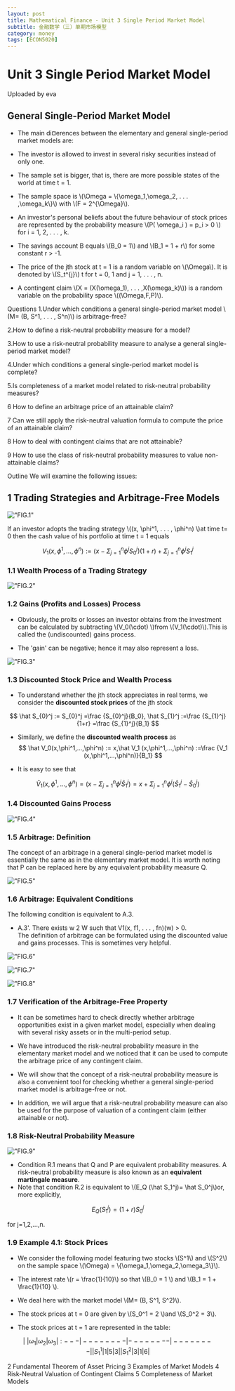 ```yaml
---
layout: post
title: Mathematical Finance - Unit 3 Single Period Market Model
subtitle: 金融数学（三）单期市场模型
category: money
tags: [ECON5020]
---
```


# Unit 3 Single Period Market Model
Uploaded by eva 

## General Single-Period Market Model
- The main di¤erences between the elementary and general single-period market models are:  

 - The investor is allowed to invest in several risky securities instead of only one.  

 - The sample set is bigger, that is, there are more possible states of the world at time t = 1.  

- The sample space is \\(\Omega = \\{\omega_1,\omega_2, . . . ,\omega_k\\}\\) with \\(F = 2^{\Omega}\\).  

- An investor's personal beliefs about the future behaviour of stock prices are represented by the probability measure \\(P( \omega_i ) = p_i > 0 \\) for i = 1, 2, . . . , k.  

- The savings account B equals \\(B_0 = 1\\) and \\(B_1 = 1 + r\\) for some constant r > -1.  

- The price of the jth stock at t = 1 is a random variable on \\(\Omega\\). It is denoted by \\(S_t^{j}\\) t for t = 0, 1 and j = 1, . . . , n.  

- A contingent claim \\(X = (X(\omega_1), . . . ,X(\omega_k)\\)) is a random variable on the probability space \\((\Omega,F,P)\\).  

Questions
1.Under which conditions a general single-period market model \\(M= (B, S^1, . . . , S^n)\\) is arbitrage-free?  

2.How to define a risk-neutral probability measure for a model?  

3.How to use a risk-neutral probability measure to analyse a general single-period market model?  

4.Under which conditions a general single-period market model is complete?  

5.Is completeness of a market model related to risk-neutral probability measures?  

6 How to define an arbitrage price of an attainable claim?  

7 Can we still apply the risk-neutral valuation formula to compute the
price of an attainable claim?  

8 How to deal with contingent claims that are not attainable?  

9 How to use the class of risk-neutral probability measures to value non-attainable claims?  

Outline
We will examine the following issues:  

## 1 Trading Strategies and Arbitrage-Free Models  

!["FIG.1"](https://raw.githubusercontent.com/damien0x0023/damien0x0023.github.io/master/assets/images/2020/ECON5020/SinglePeriodMarketModel/SP1.png "FIG.1")  

If an investor adopts the trading strategy \\((x, \phi^1, . . . , \phi^n) \\)at time t= 0 then the cash value of his portfolio at time t = 1 equals  

$$
V_1(x, \phi^1, . . . , \phi^n) :=(x-\Sigma_{j=1}^{n} \phi^j S_{0}^j)(1+r)+\Sigma_{j=1}^{n} \phi^j S_{1}^j
$$  

### 1.1 Wealth Process of a Trading Strategy  

!["FIG.2"](https://raw.githubusercontent.com/damien0x0023/damien0x0023.github.io/master/assets/images/2020/ECON5020/SinglePeriodMarketModel/SP2.png "FIG.2")  

### 1.2 Gains (Profits and Losses) Process
- Obviously, the proits or losses an investor obtains from the investment can be calculated by subtracting \\(V_0(\cdot) \\)from \\(V_1(\cdot)\\).This is called the (undiscounted) gains process.  

- The 'gain' can be negative; hence it may also represent a loss.  

!["FIG.3"](https://raw.githubusercontent.com/damien0x0023/damien0x0023.github.io/master/assets/images/2020/ECON5020/SinglePeriodMarketModel/SP3.png "FIG.3")   

### 1.3 Discounted Stock Price and Wealth Process  
- To understand whether the jth stock appreciates in real terms, we consider the **discounted stock prices** of the jth stock  

$$  
\hat S_{0}^j :=  S_{0}^j =\frac {S_{0}^j}{B_0}, \hat S_{1}^j :=\frac {S_{1}^j}{1+r} =\frac {S_{1}^j}{B_1}
$$  

- Similarly, we define the **discounted wealth process** as 
$$  
\hat V_0(x,\phi^1,...,\phi^n) := x,\hat V_1 (x,\phi^1,...,\phi^n) :=\frac {V_1 (x,\phi^1,...,\phi^n)}{B_1}
$$

- It is easy to see that  

$$  
\hat V_1(x,\phi^1,...,\phi^n)=(x-\Sigma_{j=1}^{n} \phi^j \hat S_1^j )
=x+\Sigma_{j=1}^{n} \phi^j (\hat S_1^j-\hat S_0^j)
$$  

### 1.4 Discounted Gains Process  

!["FIG.4"](https://raw.githubusercontent.com/damien0x0023/damien0x0023.github.io/master/assets/images/2020/ECON5020/SinglePeriodMarketModel/SP4.png "FIG.4")  

### 1.5 Arbitrage: Definition  

The concept of an arbitrage in a general single-period market model is essentially the same as in the elementary market model. It is worth noting that P can be replaced here by any equivalent probability measure Q.  

!["FIG.5"](https://raw.githubusercontent.com/damien0x0023/damien0x0023.github.io/master/assets/images/2020/ECON5020/SinglePeriodMarketModel/SP5.png "FIG.5")  

### 1.6 Arbitrage: Equivalent Conditions  

The following condition is equivalent to A.3.   

- A.3'. There exists w 2 W such that V1(x, f1, . . . , fn)(w) > 0.  
The definition of arbitrage can be formulated using the discounted value and gains processes. This is sometimes very helpful.  

!["FIG.6"](https://raw.githubusercontent.com/damien0x0023/damien0x0023.github.io/master/assets/images/2020/ECON5020/SinglePeriodMarketModel/SP6.png "FIG.6")  

!["FIG.7"](https://raw.githubusercontent.com/damien0x0023/damien0x0023.github.io/master/assets/images/2020/ECON5020/SinglePeriodMarketModel/SP7.png "FIG.7")  

!["FIG.8"](https://raw.githubusercontent.com/damien0x0023/damien0x0023.github.io/master/assets/images/2020/ECON5020/SinglePeriodMarketModel/SP8.png "FIG.8")   


### 1.7 Verification of the Arbitrage-Free Property
- It can be sometimes hard to check directly whether arbitrage opportunities exist in a given market model, especially when dealing
with several risky assets or in the multi-period setup.  

- We have introduced the risk-neutral probability measure in the elementary market model and we noticed that it can be used to compute the arbitrage price of any contingent claim.  

- We will show that the concept of a risk-neutral probability measure is also a convenient tool for checking whether a general single-period market model is arbitrage-free or not.  

- In addition, we will argue that a risk-neutral probability measure can also be used for the purpose of valuation of a contingent claim (either attainable or not).   

### 1.8 Risk-Neutral Probability Measure  

!["FIG.9"](https://raw.githubusercontent.com/damien0x0023/damien0x0023.github.io/master/assets/images/2020/ECON5020/SinglePeriodMarketModel/SP9.png "FIG.9")  

- Condition R.1 means that Q and P are equivalent probability measures. A risk-neutral probability measure is also known as an **equivalent martingale measure**.
- Note that condition R.2 is equivalent to \\(E_Q (\hat S_1^j)= \hat S_0^j\\)or, more explicitly,  

$$  
E_Q (S_1^j)= (1+r) S_0^j
$$  

for j=1,2,...,n.  

### 1.9 Example 4.1: Stock Prices
- We consider the following model featuring two stocks \\(S^1\\) and \\(S^2\\) on the sample space \\(\Omega) = \\{\omega_1,\omega_2,\omega_3\\}\\).  

- The interest rate \\(r = \frac{1}{10}\\) so that \\(B_0 = 1 \\) and \\(B_1 = 1 + \frac{1}{10} \\).  

- We deal here with the market model \\(M= (B, S^1, S^2)\\).  

- The stock prices at t = 0 are given by \\(S_0^1 = 2 \\)and \\(S_0^2 = 3\\).  

- The stock prices at t = 1 are represented in the table:   

$$  
| \ |\omega_1|\omega_2|\omega_3|  
:---|--------|--------|--------|  
| S_1^1  |1|5|3|  
| S_1^2  |3|1|6|  
$$  




























2 Fundamental Theorem of Asset Pricing
3 Examples of Market Models
4 Risk-Neutral Valuation of Contingent Claims
5 Completeness of Market Models







<script type="text/javascript" id="MathJax-script" async
  src="https://cdn.jsdelivr.net/npm/mathjax@3/es5/tex-svg.js">
</script>  






